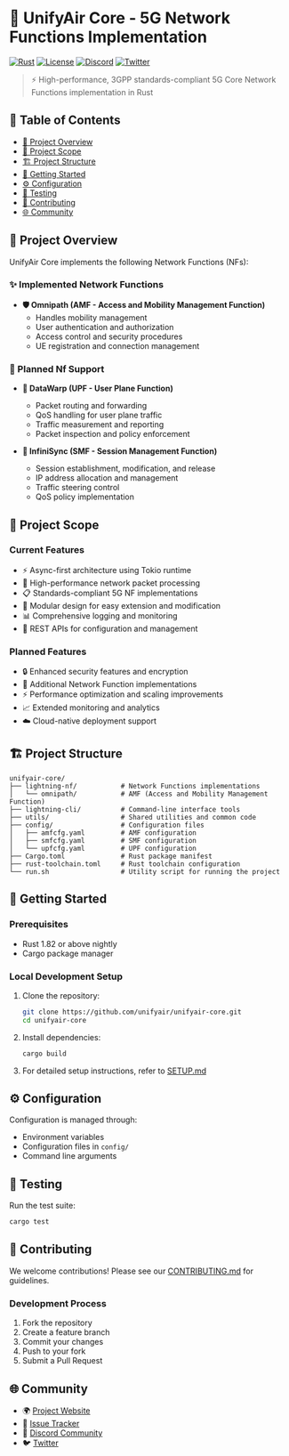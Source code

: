 # 🚀 UnifyAir Core - 5G Network Functions Implementation

[![Rust](https://img.shields.io/badge/Rust-1.82+-orange.svg)](https://www.rust-lang.org)
[![License](https://img.shields.io/badge/License-AGPL--3.0-green.svg)](LICENSE)
[![Discord](https://img.shields.io/discord/1316430894445105283?color=7289da&label=Discord&logo=discord&logoColor=white)](https://discord.gg/yuJHdZ4vEF)
[![Twitter](https://img.shields.io/twitter/follow/unifyair?style=social)](https://x.com/unifyair)

> ⚡ High-performance, 3GPP standards-compliant 5G Core Network Functions implementation in Rust

## 📑 Table of Contents
- [🎯 Project Overview](#-project-overview)
- [💫 Project Scope](#-project-scope)
- [🏗️ Project Structure](#️-project-structure)
- [🚀 Getting Started](#-getting-started)
- [⚙️ Configuration](#-configuration)
- [🧪 Testing](#-testing)
- [🤝 Contributing](#-contributing)
- [🌐 Community](#-community)

## 🎯 Project Overview

UnifyAir Core implements the following Network Functions (NFs):

### ✨ Implemented Network Functions

* **🛡️ Omnipath (AMF - Access and Mobility Management Function)**
  * Handles mobility management
  * User authentication and authorization
  * Access control and security procedures
  * UE registration and connection management

### 🚀 Planned Nf Support
* **🌊 DataWarp (UPF - User Plane Function)**
  * Packet routing and forwarding
  * QoS handling for user plane traffic
  * Traffic measurement and reporting
  * Packet inspection and policy enforcement

* **🔄 InfiniSync (SMF - Session Management Function)**
  * Session establishment, modification, and release
  * IP address allocation and management
  * Traffic steering control
  * QoS policy implementation

## 💫 Project Scope

### Current Features
- ⚡ Async-first architecture using Tokio runtime
- 🚀 High-performance network packet processing
- 📋 Standards-compliant 5G NF implementations
- 🧩 Modular design for easy extension and modification
- 📊 Comprehensive logging and monitoring
- 🔌 REST APIs for configuration and management

### Planned Features
- 🔒 Enhanced security features and encryption
- 🔄 Additional Network Function implementations
- ⚡ Performance optimization and scaling improvements
- 📈 Extended monitoring and analytics
- ☁️ Cloud-native deployment support

## 🏗️ Project Structure
```
unifyair-core/
├── lightning-nf/           # Network Functions implementations
│   └── omnipath/           # AMF (Access and Mobility Management Function)
├── lightning-cli/          # Command-line interface tools
├── utils/                  # Shared utilities and common code
├── config/                 # Configuration files
│   ├── amfcfg.yaml         # AMF configuration
│   ├── smfcfg.yaml         # SMF configuration
│   └── upfcfg.yaml         # UPF configuration
├── Cargo.toml              # Rust package manifest
├── rust-toolchain.toml     # Rust toolchain configuration
└── run.sh                  # Utility script for running the project
```

## 🚀 Getting Started

### Prerequisites
- Rust 1.82 or above nightly
- Cargo package manager

### Local Development Setup
1. Clone the repository:
   ```bash
   git clone https://github.com/unifyair/unifyair-core.git
   cd unifyair-core
   ```

2. Install dependencies:
   ```bash
   cargo build
   ```

3. For detailed setup instructions, refer to [SETUP.md](SETUP.md)

## ⚙️ Configuration

Configuration is managed through:
- Environment variables
- Configuration files in `config/`
- Command line arguments

## 🧪 Testing

Run the test suite:
```bash
cargo test
```

## 🤝 Contributing

We welcome contributions! Please see our [CONTRIBUTING.md](CONTRIBUTING.md) for guidelines.

### Development Process
1. Fork the repository
2. Create a feature branch
3. Commit your changes
4. Push to your fork
5. Submit a Pull Request

## 🌐 Community

- 🌍 [Project Website](https://unifyair.io)
- 🐛 [Issue Tracker](https://github.com/UnifyAir/unifyair-core/issues)
- 💬 [Discord Community](https://discord.gg/yuJHdZ4vEF)
- 🐦 [Twitter](https://x.com/unifyair)
